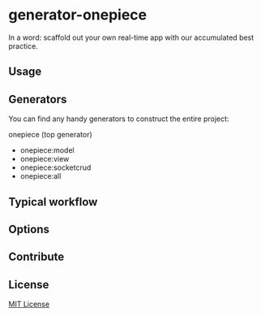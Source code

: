 generator-onepiece
==================

In a word: scaffold out your own real-time app with our accumulated best practice.

## Usage



## Generators

You can find any handy generators to construct the entire project:

onepiece (top generator)
 - onepiece:model
 - onepiece:view
 - onepiece:socketcrud
 - onepiece:all


## Typical workflow



## Options



## Contribute




## License
[MIT License](http://opensource.org/licenses/MIT)
